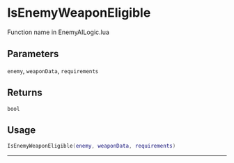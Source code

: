 # IsEnemyWeaponEligible
Function name in EnemyAILogic.lua
## Parameters
`enemy`, `weaponData`, `requirements`
## Returns
`bool`
## Usage
```lua
IsEnemyWeaponEligible(enemy, weaponData, requirements)
```
---
